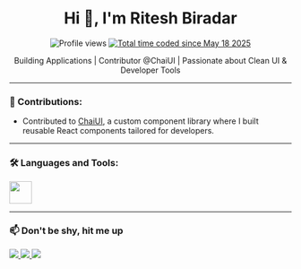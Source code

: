 <h1 align="center">Hi 👋, I'm Ritesh Biradar</h1>

<p align="center">
  <img src="https://komarev.com/ghpvc/?username=RiteshBiradar&label=Profile%20views&color=0e75b6&style=flat" alt="Profile views" />
  <a href="https://wakatime.com/@bc4c6659-eff5-48fb-baff-e2fae97da873"><img src="https://wakatime.com/badge/user/bc4c6659-eff5-48fb-baff-e2fae97da873.svg" alt="Total time coded since May 18 2025" /></a>
</p>

<p align="center">
  Building Applications | Contributor @ChaiUI | Passionate about Clean UI & Developer Tools
</p>

---

### 🚀 Contributions:
- Contributed to [ChaiUI](https://github.com/satyarth8/Chai-UI), a custom component library where I built reusable React components tailored for developers.

---

### 🛠 Languages and Tools:
<p align="left">
  <img src="https://skillicons.dev/icons?i=react,nextjs,nodejs,typescript,javascript,mongodb,postgres,git,bootstrap,photoshop" height="40" />
</p>

---

### 📫 Don't be shy, hit me up 

<p align="left">
  <a href="mailto:riteshbiradar3434@gmail.com" target="_blank">
    <img src="https://img.shields.io/badge/Email-D14836?style=for-the-badge&logo=gmail&logoColor=white" />
  </a>
  <a href="https://linkedin.com/in/ritesh-biradar" target="_blank">
    <img src="https://img.shields.io/badge/LinkedIn-0077B5?style=for-the-badge&logo=linkedin&logoColor=white" />
  </a>
   <a href="https://x.com/RiteshBiradar12" target="_blank">
    <img src="https://img.shields.io/badge/Twitter-1DA1F2?style=for-the-badge&logo=twitter&logoColor=white" />
  </a>
</p>

